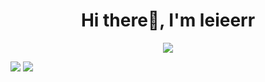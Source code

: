 <h1 align="center">Hi there👋, I'm leieerr</h1>


<div align="center"><img src="https://count.getloli.com/get/@leieerr?theme=rule34" align="center" /></div>

                         
![](https://stats.justsong.cn/api/github?username=leieerr&theme=blueberry&lang=zh-CN)
![](https://stats.justsong.cn/api/bilibili/?id=39206087&theme=blueberry&lang=zh-CN)



<!--
**leieerr/leieerr** is a ✨ _special_ ✨ repository because its `README.md` (this file) appears on your GitHub profile.

Here are some ideas to get you started:

- 🔭 I’m currently working on ...
- 🌱 I’m currently learning ...
- 👯 I’m looking to collaborate on ...
- 🤔 I’m looking for help with ...
- 💬 Ask me about ...
- 📫 How to reach me: ...
- 😄 Pronouns: ...
- ⚡ Fun fact: ...
-->
